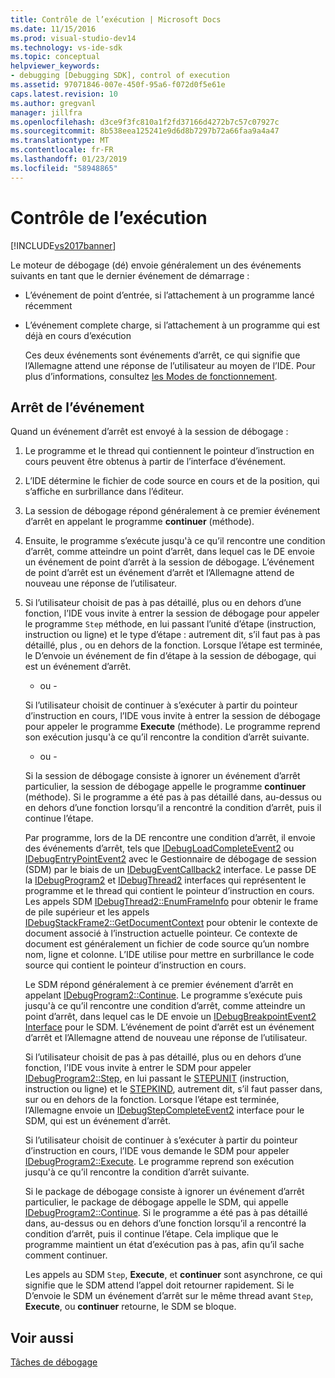 ```yaml
---
title: Contrôle de l’exécution | Microsoft Docs
ms.date: 11/15/2016
ms.prod: visual-studio-dev14
ms.technology: vs-ide-sdk
ms.topic: conceptual
helpviewer_keywords:
- debugging [Debugging SDK], control of execution
ms.assetid: 97071846-007e-450f-95a6-f072d0f5e61e
caps.latest.revision: 10
ms.author: gregvanl
manager: jillfra
ms.openlocfilehash: d3ce9f3fc810a1f2fd37166d4272b7c57c07927c
ms.sourcegitcommit: 8b538eea125241e9d6d8b7297b72a66faa9a4a47
ms.translationtype: MT
ms.contentlocale: fr-FR
ms.lasthandoff: 01/23/2019
ms.locfileid: "58948865"
---
```

# <a name="control-of-execution"></a>Contrôle de l’exécution
[!INCLUDE[vs2017banner](../../includes/vs2017banner.md)]

Le moteur de débogage (dé) envoie généralement un des événements suivants en tant que le dernier événement de démarrage :  
  
- L’événement de point d’entrée, si l’attachement à un programme lancé récemment  
  
- L’événement complete charge, si l’attachement à un programme qui est déjà en cours d’exécution  
  
  Ces deux événements sont événements d’arrêt, ce qui signifie que l’Allemagne attend une réponse de l’utilisateur au moyen de l’IDE. Pour plus d’informations, consultez [les Modes de fonctionnement](../../extensibility/debugger/operational-modes.md).  
  
## <a name="stopping-event"></a>Arrêt de l’événement  
 Quand un événement d’arrêt est envoyé à la session de débogage :  
  
1. Le programme et le thread qui contiennent le pointeur d’instruction en cours peuvent être obtenus à partir de l’interface d’événement.  
  
2. L’IDE détermine le fichier de code source en cours et de la position, qui s’affiche en surbrillance dans l’éditeur.  
  
3. La session de débogage répond généralement à ce premier événement d’arrêt en appelant le programme **continuer** (méthode).  
  
4. Ensuite, le programme s’exécute jusqu'à ce qu’il rencontre une condition d’arrêt, comme atteindre un point d’arrêt, dans lequel cas le DE envoie un événement de point d’arrêt à la session de débogage. L’événement de point d’arrêt est un événement d’arrêt et l’Allemagne attend de nouveau une réponse de l’utilisateur.  
  
5. Si l’utilisateur choisit de pas à pas détaillé, plus ou en dehors d’une fonction, l’IDE vous invite à entrer la session de débogage pour appeler le programme `Step` méthode, en lui passant l’unité d’étape (instruction, instruction ou ligne) et le type d’étape : autrement dit, s’il faut pas à pas détaillé, plus , ou en dehors de la fonction. Lorsque l’étape est terminée, le D’envoie un événement de fin d’étape à la session de débogage, qui est un événement d’arrêt.  
  
    - ou -  
  
    Si l’utilisateur choisit de continuer à s’exécuter à partir du pointeur d’instruction en cours, l’IDE vous invite à entrer la session de débogage pour appeler le programme **Execute** (méthode). Le programme reprend son exécution jusqu'à ce qu’il rencontre la condition d’arrêt suivante.  
  
    - ou -  
  
    Si la session de débogage consiste à ignorer un événement d’arrêt particulier, la session de débogage appelle le programme **continuer** (méthode). Si le programme a été pas à pas détaillé dans, au-dessus ou en dehors d’une fonction lorsqu’il a rencontré la condition d’arrêt, puis il continue l’étape.  
  
   Par programme, lors de la DE rencontre une condition d’arrêt, il envoie des événements d’arrêt, tels que [IDebugLoadCompleteEvent2](../../extensibility/debugger/reference/idebugloadcompleteevent2.md) ou [IDebugEntryPointEvent2](../../extensibility/debugger/reference/idebugentrypointevent2.md) avec le Gestionnaire de débogage de session (SDM) par le biais de un [IDebugEventCallback2](../../extensibility/debugger/reference/idebugeventcallback2.md) interface. Le passe DE la [IDebugProgram2](../../extensibility/debugger/reference/idebugprogram2.md) et [IDebugThread2](../../extensibility/debugger/reference/idebugthread2.md) interfaces qui représentent le programme et le thread qui contient le pointeur d’instruction en cours. Les appels SDM [IDebugThread2::EnumFrameInfo](../../extensibility/debugger/reference/idebugthread2-enumframeinfo.md) pour obtenir le frame de pile supérieur et les appels [IDebugStackFrame2::GetDocumentContext](../../extensibility/debugger/reference/idebugstackframe2-getdocumentcontext.md) pour obtenir le contexte de document associé à l’instruction actuelle pointeur. Ce contexte de document est généralement un fichier de code source qu’un nombre nom, ligne et colonne. L’IDE utilise pour mettre en surbrillance le code source qui contient le pointeur d’instruction en cours.  
  
   Le SDM répond généralement à ce premier événement d’arrêt en appelant [IDebugProgram2::Continue](../../extensibility/debugger/reference/idebugprogram2-continue.md). Le programme s’exécute puis jusqu'à ce qu’il rencontre une condition d’arrêt, comme atteindre un point d’arrêt, dans lequel cas le DE envoie un [IDebugBreakpointEvent2 Interface](../../extensibility/debugger/reference/idebugbreakpointevent2.md) pour le SDM. L’événement de point d’arrêt est un événement d’arrêt et l’Allemagne attend de nouveau une réponse de l’utilisateur.  
  
   Si l’utilisateur choisit de pas à pas détaillé, plus ou en dehors d’une fonction, l’IDE vous invite à entrer le SDM pour appeler [IDebugProgram2::Step](../../extensibility/debugger/reference/idebugprogram2-step.md), en lui passant le [STEPUNIT](../../extensibility/debugger/reference/stepunit.md) (instruction, instruction ou ligne) et le [ STEPKIND](../../extensibility/debugger/reference/stepkind.md), autrement dit, s’il faut passer dans, sur ou en dehors de la fonction. Lorsque l’étape est terminée, l’Allemagne envoie un [IDebugStepCompleteEvent2](../../extensibility/debugger/reference/idebugstepcompleteevent2.md) interface pour le SDM, qui est un événement d’arrêt.  
  
   Si l’utilisateur choisit de continuer à s’exécuter à partir du pointeur d’instruction en cours, l’IDE vous demande le SDM pour appeler [IDebugProgram2::Execute](../../extensibility/debugger/reference/idebugprogram2-execute.md). Le programme reprend son exécution jusqu'à ce qu’il rencontre la condition d’arrêt suivante.  
  
   Si le package de débogage consiste à ignorer un événement d’arrêt particulier, le package de débogage appelle le SDM, qui appelle [IDebugProgram2::Continue](../../extensibility/debugger/reference/idebugprogram2-continue.md). Si le programme a été pas à pas détaillé dans, au-dessus ou en dehors d’une fonction lorsqu’il a rencontré la condition d’arrêt, puis il continue l’étape. Cela implique que le programme maintient un état d’exécution pas à pas, afin qu’il sache comment continuer.  
  
   Les appels au SDM `Step`, **Execute**, et **continuer** sont asynchrone, ce qui signifie que le SDM attend l’appel doit retourner rapidement. Si le D’envoie le SDM un événement d’arrêt sur le même thread avant `Step`, **Execute**, ou **continuer** retourne, le SDM se bloque.  
  
## <a name="see-also"></a>Voir aussi  
 [Tâches de débogage](../../extensibility/debugger/debugging-tasks.md)
